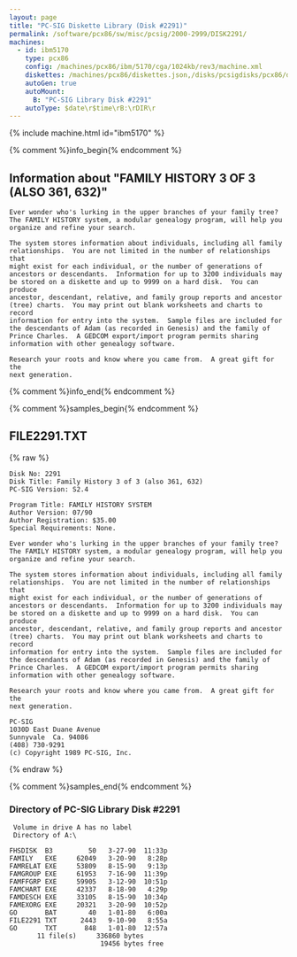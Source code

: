 ```yaml
---
layout: page
title: "PC-SIG Diskette Library (Disk #2291)"
permalink: /software/pcx86/sw/misc/pcsig/2000-2999/DISK2291/
machines:
  - id: ibm5170
    type: pcx86
    config: /machines/pcx86/ibm/5170/cga/1024kb/rev3/machine.xml
    diskettes: /machines/pcx86/diskettes.json,/disks/pcsigdisks/pcx86/diskettes.json
    autoGen: true
    autoMount:
      B: "PC-SIG Library Disk #2291"
    autoType: $date\r$time\rB:\rDIR\r
---
```


{% include machine.html id="ibm5170" %}

{% comment %}info_begin{% endcomment %}

## Information about "FAMILY HISTORY 3 OF 3 (ALSO 361, 632)"

    Ever wonder who's lurking in the upper branches of your family tree?
    The FAMILY HISTORY system, a modular genealogy program, will help you
    organize and refine your search.
    
    The system stores information about individuals, including all family
    relationships.  You are not limited in the number of relationships that
    might exist for each individual, or the number of generations of
    ancestors or descendants.  Information for up to 3200 individuals may
    be stored on a diskette and up to 9999 on a hard disk.  You can produce
    ancestor, descendant, relative, and family group reports and ancestor
    (tree) charts.  You may print out blank worksheets and charts to record
    information for entry into the system.  Sample files are included for
    the descendants of Adam (as recorded in Genesis) and the family of
    Prince Charles.  A GEDCOM export/import program permits sharing
    information with other genealogy software.
    
    Research your roots and know where you came from.  A great gift for the
    next generation.
{% comment %}info_end{% endcomment %}

{% comment %}samples_begin{% endcomment %}

## FILE2291.TXT

{% raw %}
```
Disk No: 2291                                                           
Disk Title: Family History 3 of 3 (also 361, 632)                       
PC-SIG Version: S2.4                                                    
                                                                        
Program Title: FAMILY HISTORY SYSTEM                                    
Author Version: 07/90                                                   
Author Registration: $35.00                                             
Special Requirements: None.                                             
                                                                        
Ever wonder who's lurking in the upper branches of your family tree?    
The FAMILY HISTORY system, a modular genealogy program, will help you   
organize and refine your search.                                        
                                                                        
The system stores information about individuals, including all family   
relationships.  You are not limited in the number of relationships that 
might exist for each individual, or the number of generations of        
ancestors or descendants.  Information for up to 3200 individuals may   
be stored on a diskette and up to 9999 on a hard disk.  You can produce 
ancestor, descendant, relative, and family group reports and ancestor   
(tree) charts.  You may print out blank worksheets and charts to record 
information for entry into the system.  Sample files are included for   
the descendants of Adam (as recorded in Genesis) and the family of      
Prince Charles.  A GEDCOM export/import program permits sharing         
information with other genealogy software.                              
                                                                        
Research your roots and know where you came from.  A great gift for the 
next generation.                                                        
                                                                        
PC-SIG                                                                  
1030D East Duane Avenue                                                 
Sunnyvale  Ca. 94086                                                    
(408) 730-9291                                                          
(c) Copyright 1989 PC-SIG, Inc.                                         
```
{% endraw %}

{% comment %}samples_end{% endcomment %}

### Directory of PC-SIG Library Disk #2291

     Volume in drive A has no label
     Directory of A:\

    FHSDISK  B3         50   3-27-90  11:33p
    FAMILY   EXE     62049   3-20-90   8:28p
    FAMRELAT EXE     53809   8-15-90   9:13p
    FAMGROUP EXE     61953   7-16-90  11:39p
    FAMFFGRP EXE     59905   3-12-90  10:51p
    FAMCHART EXE     42337   8-18-90   4:29p
    FAMDESCH EXE     33105   8-15-90  10:34p
    FAMEXORG EXE     20321   3-20-90  10:52p
    GO       BAT        40   1-01-80   6:00a
    FILE2291 TXT      2443   9-10-90   8:55a
    GO       TXT       848   1-01-80  12:57a
           11 file(s)     336860 bytes
                           19456 bytes free
